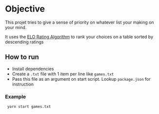 # Objective
This projet tries to give a sense of priority on whatever list your making on your mind.

It uses the [ELO Rating Algorithm](https://www.geeksforgeeks.org/elo-rating-algorithm/) to rank your choices on a table sorted by descending ratings

## How to run

- Install dependencies
- Create a `.txt` file with 1 item per line like `games.txt`
- Pass this file as an argument on start script. Lookup `package.json` for instruction

### Example

` yarn start games.txt`

